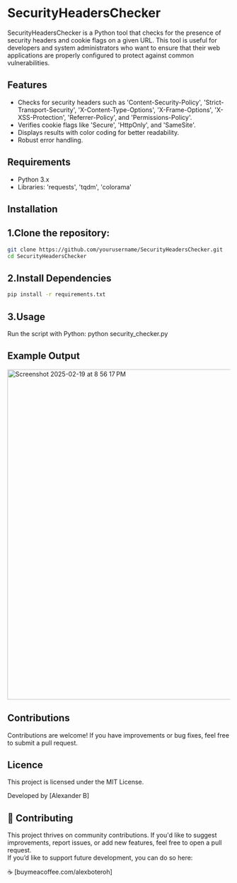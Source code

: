 # SecurityHeadersChecker
SecurityHeadersChecker is a Python tool that checks for the presence of security headers and cookie flags on a given URL. This tool is useful for developers and system administrators who want to ensure that their web applications are properly configured to protect against common vulnerabilities.

## Features

- Checks for security headers such as 'Content-Security-Policy', 'Strict-Transport-Security', 'X-Content-Type-Options', 'X-Frame-Options', 'X-XSS-Protection', 'Referrer-Policy', and 'Permissions-Policy'.
- Verifies cookie flags like 'Secure', 'HttpOnly', and 'SameSite'.
- Displays results with color coding for better readability.
- Robust error handling.

## Requirements

- Python 3.x
- Libraries: 'requests', 'tqdm', 'colorama'

## Installation

## 1.Clone the repository:
   ```bash
   git clone https://github.com/yourusername/SecurityHeadersChecker.git
   cd SecurityHeadersChecker
```
## 2.Install Dependencies

```bash
pip install -r requirements.txt
```
## 3.Usage
Run the script with Python:
python security_checker.py

## Example Output

<img width="745" alt="Screenshot 2025-02-19 at 8 56 17 PM" src="https://github.com/user-attachments/assets/f95686da-cc57-4cdc-8b17-ed52b4e0db01" />


## Contributions
Contributions are welcome! If you have improvements or bug fixes, feel free to submit a pull request.

## Licence
This project is licensed under the MIT License.

Developed by [Alexander B]

## 🤝 Contributing
This project thrives on community contributions. If you'd like to suggest improvements, report issues, or add new features, feel free to open a pull request.  
If you’d like to support future development, you can do so here: 

☕ [buymeacoffee.com/alexboteroh]
